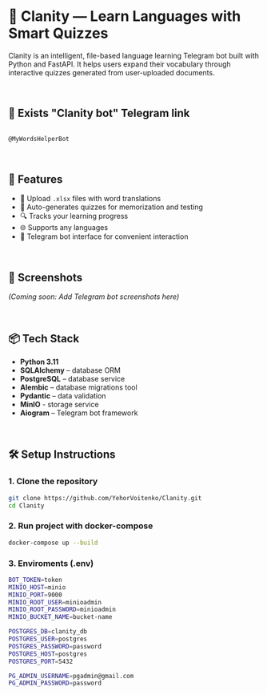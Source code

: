 # 🧠 Clanity — Learn Languages with Smart Quizzes

Clanity is an intelligent, file-based language learning Telegram bot built with Python and FastAPI. It helps users expand their vocabulary through interactive quizzes generated from user-uploaded documents.

</br>

## 🔗 Exists "Clanity bot" Telegram link
```bash

@MyWordsHelperBot

```

</br>

## 🚀 Features

- 📄 Upload `.xlsx` files with word translations
- 🧩 Auto-generates quizzes for memorization and testing
- 🔍 Tracks your learning progress
- 🌐 Supports any languages
- 🤖 Telegram bot interface for convenient interaction

</br>

## 📸 Screenshots

*(Coming soon: Add Telegram bot screenshots here)*

</br>

## 📦 Tech Stack

- **Python 3.11**
- **SQLAlchemy** – database ORM
- **PostgreSQL** – database service
- **Alembic** – database migrations tool
- **Pydantic** – data validation
- **MinIO** - storage service
- **Aiogram** – Telegram bot framework


</br>

## 🛠️ Setup Instructions

### 1. Clone the repository

```bash
git clone https://github.com/YehorVoitenko/Clanity.git
cd Clanity
```

### 2. Run project with docker-compose

``` bash
docker-compose up --build
```

### 3. Enviroments (.env)
```bash
BOT_TOKEN=token
MINIO_HOST=minio
MINIO_PORT=9000
MINIO_ROOT_USER=minioadmin
MINIO_ROOT_PASSWORD=minioadmin
MINIO_BUCKET_NAME=bucket-name

POSTGRES_DB=clanity_db
POSTGRES_USER=postgres
POSTGRES_PASSWORD=password
POSTGRES_HOST=postgres
POSTGRES_PORT=5432

PG_ADMIN_USERNAME=pgadmin@gmail.com
PG_ADMIN_PASSWORD=password
```

